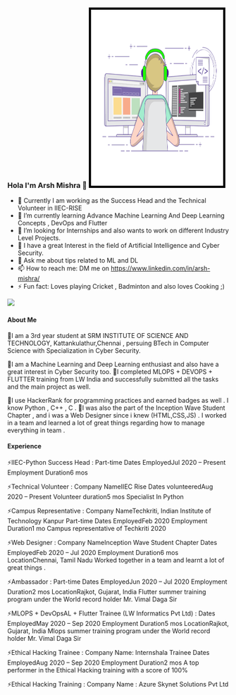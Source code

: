 ### Hola I'm Arsh Mishra 👋 <img src ="https://github.com/arshmishra007/arshmishra007/blob/main/coding-freak.gif" width="300" height = "400" style="border:5px solid black">

- 🔭 Currently I am working as the Success Head and the Technical Volunteer in IIEC-RISE
- 🌱 I’m currently learning Advance Machine Learning And Deep Learning Concepts , DevOps and Flutter 
- 👯 I’m looking for Internships and also wants to work on different Industry Level Projects.
- 👯 I have a great Interest in the field of Artificial Intelligence and Cyber Security.
- 💬 Ask me about tips related to ML and DL 
- 📫 How to reach me: DM me on https://www.linkedin.com/in/arsh-mishra/
- ⚡ Fun fact: Loves playing Cricket , Badminton and also loves Cooking ;)

<img src ="https://github-readme-stats.vercel.app/api?username=arshmishra007&&show_icons=true&title_color=ffffff&icon_color=bb2acf&text_color=daf7dc&bg_color=191919">

#### About Me 


👯I am a 3rd year student at SRM INSTITUTE OF SCIENCE AND TECHNOLOGY, Kattankulathur,Chennai , persuing BTech in Computer Science with Specialization in Cyber Security.

👯I am a Machine Learning and Deep Learning enthusiast and also have a great interest in Cyber Security too. 
👯I completed MLOPS + DEVOPS + FLUTTER training from LW India and successfully submitted all the tasks and the main project as well.

👯I use HackerRank for programming practices and earned badges as well . I know Python , C++ , C .
👯I was also the part of the Inception Wave Student Chapter , and i was a Web Designer since i knew (HTML,CSS,JS) . I worked in a team and learned a lot of great things regarding how to manage everything in team . 


#### Experience

⚡IIEC-Python Success Head :
  Part-time
  Dates EmployedJul 2020 – Present
  Employment Duration6 mos
  
⚡Technical Volunteer :
  Company NameIIEC Rise
  Dates volunteeredAug 2020 – Present Volunteer duration5 mos
  Specialist In Python

⚡Campus Representative :
   Company NameTechkriti, Indian Institute of Technology Kanpur Part-time
   Dates EmployedFeb 2020
   Employment Duration1 mo
   Campus representative of Techkriti 2020

⚡Web Designer :
  Company NameInception Wave Student Chapter
  Dates EmployedFeb 2020 – Jul 2020
  Employment Duration6 mos
  LocationChennai, Tamil Nadu
  Worked together in a team and learnt a lot of great things .
  
⚡Ambassador :
  Part-time
  Dates EmployedJun 2020 – Jul 2020
  Employment Duration2 mos
  LocationRajkot, Gujarat, India
  Flutter summer training program under the World record holder Mr. Vimal Daga Sir
  
⚡MLOPS + DevOpsAL + Flutter Trainee (LW Informatics Pvt Ltd) :
  Dates EmployedMay 2020 – Sep 2020
  Employment Duration5 mos
  LocationRajkot, Gujarat, India
  Mlops summer training program under the World record holder Mr. Vimal Daga Sir
  
⚡Ethical Hacking Trainee :
  Company Name: Internshala Trainee
  Dates EmployedAug 2020 – Sep 2020
  Employment Duration2 mos
  A top performer in the Ethical Hacking training with a score of 100%  
  
⚡Ethical Hacking Training :
  Company Name : Azure Skynet Solutions Pvt Ltd
